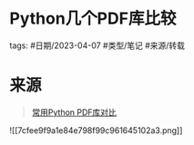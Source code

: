 # Python几个PDF库比较



tags: #日期/2023-04-07 #类型/笔记 #来源/转载 





# 来源

> [常用Python PDF库对比](https://blog.csdn.net/sinat_15136141/article/details/112135649)

![[7cfee9f9a1e84e798f99c961645102a3.png]]
